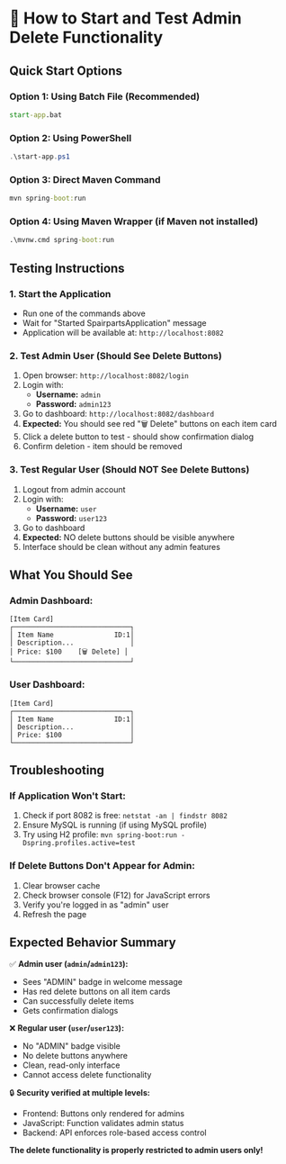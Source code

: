 # 🚀 How to Start and Test Admin Delete Functionality

## Quick Start Options

### Option 1: Using Batch File (Recommended)
```cmd
start-app.bat
```

### Option 2: Using PowerShell
```powershell
.\start-app.ps1
```

### Option 3: Direct Maven Command
```cmd
mvn spring-boot:run
```

### Option 4: Using Maven Wrapper (if Maven not installed)
```cmd
.\mvnw.cmd spring-boot:run
```

## Testing Instructions

### 1. Start the Application
- Run one of the commands above
- Wait for "Started SpairpartsApplication" message
- Application will be available at: `http://localhost:8082`

### 2. Test Admin User (Should See Delete Buttons)
1. Open browser: `http://localhost:8082/login`
2. Login with:
   - **Username:** `admin`
   - **Password:** `admin123`
3. Go to dashboard: `http://localhost:8082/dashboard`
4. **Expected:** You should see red "🗑️ Delete" buttons on each item card
5. Click a delete button to test - should show confirmation dialog
6. Confirm deletion - item should be removed

### 3. Test Regular User (Should NOT See Delete Buttons)
1. Logout from admin account
2. Login with:
   - **Username:** `user`
   - **Password:** `user123`
3. Go to dashboard
4. **Expected:** NO delete buttons should be visible anywhere
5. Interface should be clean without any admin features

## What You Should See

### Admin Dashboard:
```
[Item Card]
┌─────────────────────────────┐
│ Item Name               ID:1│
│ Description...              │
│ Price: $100    [🗑️ Delete] │
└─────────────────────────────┘
```

### User Dashboard:
```
[Item Card]
┌─────────────────────────────┐
│ Item Name               ID:1│
│ Description...              │
│ Price: $100                 │
└─────────────────────────────┘
```

## Troubleshooting

### If Application Won't Start:
1. Check if port 8082 is free: `netstat -an | findstr 8082`
2. Ensure MySQL is running (if using MySQL profile)
3. Try using H2 profile: `mvn spring-boot:run -Dspring.profiles.active=test`

### If Delete Buttons Don't Appear for Admin:
1. Clear browser cache
2. Check browser console (F12) for JavaScript errors
3. Verify you're logged in as "admin" user
4. Refresh the page

## Expected Behavior Summary

✅ **Admin user (`admin`/`admin123`):**
- Sees "ADMIN" badge in welcome message
- Has red delete buttons on all item cards
- Can successfully delete items
- Gets confirmation dialogs

❌ **Regular user (`user`/`user123`):**
- No "ADMIN" badge visible
- No delete buttons anywhere
- Clean, read-only interface
- Cannot access delete functionality

🔒 **Security verified at multiple levels:**
- Frontend: Buttons only rendered for admins
- JavaScript: Function validates admin status
- Backend: API enforces role-based access control

**The delete functionality is properly restricted to admin users only!**
